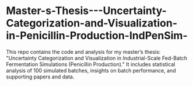 # Master-s-Thesis---Uncertainty-Categorization-and-Visualization-in-Penicillin-Production-IndPenSim-
This repo contains the code and analysis for my master’s thesis: "Uncertainty Categorization and Visualization in Industrial-Scale Fed-Batch Fermentation Simulations (Penicillin Production)." It includes statistical analysis of 100 simulated batches, insights on batch performance, and supporting papers and data.
